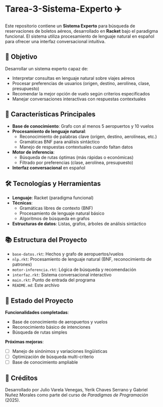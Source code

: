 # Tarea-3-Sistema-Experto ✈️

Este repositorio contiene un **Sistema Experto** para búsqueda de reservaciones de boletos aéreos, desarrollado en **Racket** bajo el paradigma funcional. El sistema utiliza procesamiento de lenguaje natural en español para ofrecer una interfaz conversacional intuitiva.

## 🎯 Objetivo
Desarrollar un sistema experto capaz de:
- Interpretar consultas en lenguaje natural sobre viajes aéreos
- Procesar preferencias de usuarios (origen, destino, aerolínea, clase, presupuesto)
- Recomendar la mejor opción de vuelo según criterios especificados
- Manejar conversaciones interactivas con respuestas contextuales

## 🧠 Características Principales
- **Base de conocimiento**: Grafo con al menos 5 aeropuertos y 10 vuelos
- **Procesamiento de lenguaje natural**:
  - Reconocimiento de palabras clave (origen, destino, aerolíneas, etc.)
  - Gramáticas BNF para análisis sintáctico
  - Manejo de respuestas contextuales cuando faltan datos
- **Motor de inferencia**:
  - Búsqueda de rutas óptimas (más rápidas o económicas)
  - Filtrado por preferencias (clase, aerolínea, presupuesto)
- **Interfaz conversacional** en español

## 🛠️ Tecnologías y Herramientas
- **Lenguaje**: Racket (paradigma funcional)
- **Técnicas**:
  - Gramáticas libres de contexto (BNF)
  - Procesamiento de lenguaje natural básico
  - Algoritmos de búsqueda en grafos
- **Estructuras de datos**: Listas, grafos, árboles de análisis sintáctico

## 📚 Estructura del Proyecto
- `base-datos.rkt`: Hechos y grafo de aeropuertos/vuelos
- `nlp.rkt`: Procesamiento de lenguaje natural (BNF, reconocimiento de patrones)
- `motor-inferencia.rkt`: Lógica de búsqueda y recomendación
- `interfaz.rkt`: Sistema conversacional interactivo
- `main.rkt`: Punto de entrada del programa
- `README.md`: Este archivo

## 📌 Estado del Proyecto
**Funcionalidades completadas**:
- Base de conocimiento de aeropuertos y vuelos
- Reconocimiento básico de intenciones
- Búsqueda de rutas simples

**Próximas mejoras**:
- [ ] Manejo de sinónimos y variaciones lingüísticas
- [ ] Optimización de búsqueda multi-criterio
- [ ] Base de conocimiento ampliable

## 📖 Créditos
Desarrollado por  Julio Varela Venegas, Yerik Chaves Serrano y Gabriel Nuñez Morales como parte del curso de *Paradigmas de Programación* (2025).
